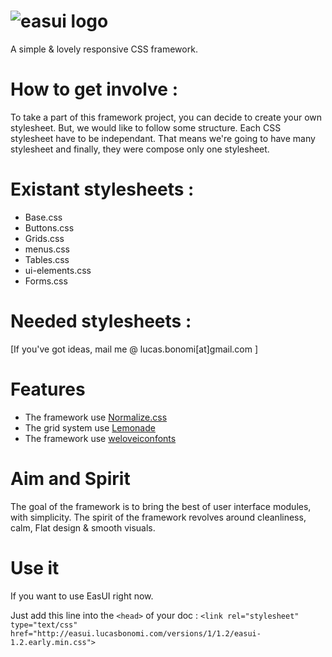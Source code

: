 ![easui logo](http://lab.web-gate.fr/images/easui.png)
=====

A simple &amp; lovely responsive CSS framework.


# How to get involve : 

To take a part of this framework project, you can decide to create your own stylesheet. But, we would like to follow some structure.
Each CSS stylesheet have to be independant. That means we're going to have many stylesheet and finally, they were compose only one stylesheet. 

# Existant stylesheets : 

* Base.css 
* Buttons.css 
* Grids.css
* menus.css 
* Tables.css 
* ui-elements.css
* Forms.css


# Needed stylesheets : 

  [If you've got ideas, mail me @ lucas.bonomi[at]gmail.com ]


# Features
  * The framework use [Normalize.css](http://necolas.github.io/normalize.css/)
  * The grid system use [Lemonade](https://github.com/dope/lemonade)
  * The framework use [weloveiconfonts](http://weloveiconfonts.com)

# Aim and Spirit
  The goal of the framework is to bring the best of user interface modules, with simplicity. 
  The spirit of the framework revolves around cleanliness, calm, Flat design & smooth visuals.

# Use it 

If you want to use EasUI right now. 
  
Just add this line into the `<head>` of your doc :
    `<link rel="stylesheet" type="text/css" href="http://easui.lucasbonomi.com/versions/1/1.2/easui-1.2.early.min.css">`
